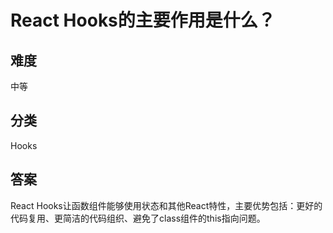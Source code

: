 # React Hooks的主要作用是什么？

## 难度
中等

## 分类
Hooks

## 答案
React Hooks让函数组件能够使用状态和其他React特性，主要优势包括：更好的代码复用、更简洁的代码组织、避免了class组件的this指向问题。